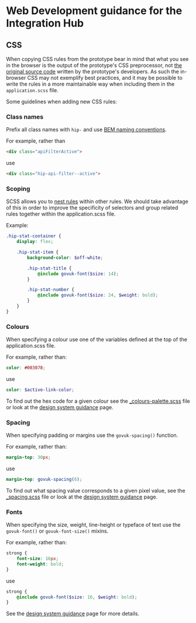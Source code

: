 # Web Development guidance for the Integration Hub

## CSS
When copying CSS rules from the prototype bear in mind that what you see in the browser is the output of the 
prototype's CSS preprocessor, not [the original source code](https://github.com/hmrc/integration-hub-prototype/blob/main/app/assets/sass/application.scss) written by the prototype's developers. 
As such the in-browser CSS may not exemplify best practices, and it may be possible to write the rules in a more maintainable way when including 
them in the `application.scss` file. 

Some guidelines when adding new CSS rules:

### Class names
Prefix all class names with `hip-` and use [BEM naming conventions](https://getbem.com/naming/).

For example, rather than
```html
<div class="apiFilterActive"> 
```
use
```html
<div class="hip-api-filter--active"> 
```

### Scoping
SCSS allows you to [nest rules](https://sass-lang.com/documentation/style-rules/#nesting) within other rules. We should take
advantage of this in order to improve the specificity of selectors and group related rules together within the application.scss file.

Example:
```scss
.hip-stat-container {
    display: flex;

    .hip-stat-item {
        background-color: $off-white;

        .hip-stat-title {
            @include govuk-font($size: 14);
        }

        .hip-stat-number {
            @include govuk-font($size: 24, $weight: bold);
        }
    }
}
```

### Colours
When specifying a colour use one of the variables defined at the top of the application.scss file. 

For example, rather than:
```scss
color: #003078;
```
use
```scss
color: $active-link-color;
```

To find out the hex code for a given colour see the [_colours-palette.scss](https://github.com/alphagov/govuk-frontend/blob/main/packages/govuk-frontend/src/govuk/settings/_colours-palette.scss#L14) file or look at the [design system guidance](https://design-system.service.gov.uk/styles/colour/) page.

### Spacing
When specifying padding or margins use the `govuk-spacing()` function.

For example, rather than:
```scss
margin-top: 30px;
```
use
```scss
margin-top: govuk-spacing(6);
```

To find out what spacing value corresponds to a given pixel value, see the [_spacing.scss](https://github.com/alphagov/govuk-frontend/blob/main/packages/govuk-frontend/src/govuk/settings/_spacing.scss#L11) file or look at the [design system guidance](https://design-system.service.gov.uk/styles/spacing/#static-spacing) page.

### Fonts
When specifying the size, weight, line-height or typeface of text use the `govuk-font()` or `govuk-font-size()` mixins.

For example, rather than:
```scss
strong {
    font-size: 16px;
    font-weight: bold;
}
```
use
```scss
strong {
    @include govuk-font($size: 16, $weight: bold);
}
```

See the [design system guidance](https://design-system.service.gov.uk/styles/type-scale/) page for more details.
